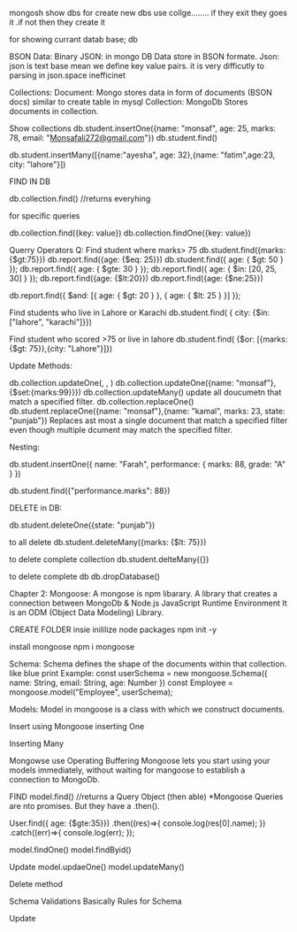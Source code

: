 mongosh
show dbs
for create new dbs
use collge........ if they exit they goes it .if not then they create it

for showing currant datab base;
db


BSON Data:
Binary JSON:
in mongo DB Data store in BSON formate.
Json: 
json is text base mean we define key value pairs.
it is very difficutly to parsing in json.space inefficinet 


Collections:
Document: Mongo stores data in form of documents (BSON docs) similar to create table in mysql
Collection: MongoDb Stores documents in collection.



Show collections
 db.student.insertOne({name: "monsaf", age: 25, marks: 78, email: "Monsafali272@gmail.com"})
 db.student.find()

 db.student.insertMany([{name:"ayesha", age: 32},{name: "fatim",age:23, city: "lahore"}])



 FIND IN DB

 db.collection.find() //returns everyhing
 
 for specific queries
 
 db.collection.find({key: value})
 db.collection.findOne({key: value})


Querry Operators
Q: Find student where marks> 75
db.student.find({marks: {$gt:75}})
db.report.find({age: {$eq: 25}})
db.student.find({ age: { $gt: 50 } });
db.report.find({ age: { $gte: 30 } });
db.report.find({ age: { $in: [20, 25, 30] } });
db.report.find({age: {$lt:20}})
db.report.find({age: {$ne:25}})


db.report.find({ $and: [{ age: { $gt: 20 } }, { age: { $lt: 25 } }] });




Find students who live in Lahore or Karachi
db.student.find( { city: {$in: ["lahore", "karachi"]}})


Find student who scored >75 or live in lahore
db.student.find( {$or: [{marks: {$gt: 75}},{city: "Lahore"}]})


Update Methods:


db.collection.updateOne(<filter>, <update>, <options>)
db.collection.updateOne({name: "monsaf"},  {$set:{marks:99}}})
db.collection.updateMany()
update all doucumetn that match a specified filter.
db.collection.replaceOne()
db.student.replaceOne({name: "monsaf"},{name: "kamal", marks: 23, state: "punjab"})
Replaces ast most a single document that match a specified filter even though multiple dcument may match the specified filter.


Nesting:

db.student.insertOne({
  name: "Farah",
  performance: {
    marks: 88,
    grade: "A"
  }
})

db.student.find({"performance.marks": 88})


DELETE in DB:

db.student.deleteOne({state: "punjab"})

to all delete
db.student.deleteMany({marks: {$lt: 75}})


to delete complete collection
db.student.delteMany({})

to delete complete db
db.dropDatabase()






Chapter 2:
Mongoose:
A mongose is npm libarary. 
A library that creates a connection between MongoDb & Node.js JavaScript Runtime Environment
It is an ODM (Object Data Modeling) Library. 


CREATE FOLDER insie
inililize node packages
npm init -y

install mongoose
npm i mongoose


Schema:
Schema defines the shape of the documents within that collection. like blue print 
Example:
const userSchema = new mongoose.Schema({
  name: String,
  email: String,
  age: Number
})
const Employee = mongoose.model("Employee", userSchema);


Models:
Model in mongoose is a class with which we construct documents.  



Insert
using Mongoose
inserting One



Inserting Many

Mongowse use Operating Buffering
Mongoose lets you start using your models immediately, without waiting for mangoose to establish a connection to MongoDb.

FIND
model.find() //returns a Query Object (then able)
*Mongoose Queries are nto promises. But they have a .then().

User.find({ age: {$gte:35}})
.then((res)=>{
  console.log(res[0].name);
})
.catch((err)=>{
  console.log(err);
});


model.findOne()
model.findByid()

Update
model.updaeOne()
model.updateMany()

Delete method

Schema Validations
Basically Rules for Schema


Update


